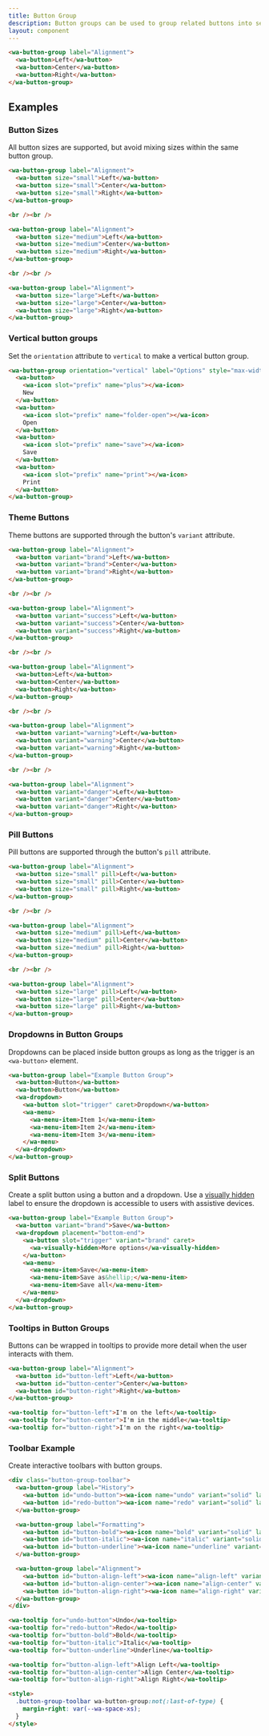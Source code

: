 ```yaml
---
title: Button Group
description: Button groups can be used to group related buttons into sections.
layout: component
---
```


```html {.example}
<wa-button-group label="Alignment">
  <wa-button>Left</wa-button>
  <wa-button>Center</wa-button>
  <wa-button>Right</wa-button>
</wa-button-group>
```

## Examples

### Button Sizes

All button sizes are supported, but avoid mixing sizes within the same button group.

```html {.example}
<wa-button-group label="Alignment">
  <wa-button size="small">Left</wa-button>
  <wa-button size="small">Center</wa-button>
  <wa-button size="small">Right</wa-button>
</wa-button-group>

<br /><br />

<wa-button-group label="Alignment">
  <wa-button size="medium">Left</wa-button>
  <wa-button size="medium">Center</wa-button>
  <wa-button size="medium">Right</wa-button>
</wa-button-group>

<br /><br />

<wa-button-group label="Alignment">
  <wa-button size="large">Left</wa-button>
  <wa-button size="large">Center</wa-button>
  <wa-button size="large">Right</wa-button>
</wa-button-group>
```

### Vertical button groups

Set the `orientation` attribute to `vertical` to make a vertical button group.

```html {.example}
<wa-button-group orientation="vertical" label="Options" style="max-width: 80px;">
  <wa-button>
    <wa-icon slot="prefix" name="plus"></wa-icon>
    New
  </wa-button>
  <wa-button>
    <wa-icon slot="prefix" name="folder-open"></wa-icon>
    Open
  </wa-button>
  <wa-button>
    <wa-icon slot="prefix" name="save"></wa-icon>
    Save
  </wa-button>
  <wa-button>
    <wa-icon slot="prefix" name="print"></wa-icon>
    Print
  </wa-button>
</wa-button-group>
```

### Theme Buttons

Theme buttons are supported through the button's `variant` attribute.

```html {.example}
<wa-button-group label="Alignment">
  <wa-button variant="brand">Left</wa-button>
  <wa-button variant="brand">Center</wa-button>
  <wa-button variant="brand">Right</wa-button>
</wa-button-group>

<br /><br />

<wa-button-group label="Alignment">
  <wa-button variant="success">Left</wa-button>
  <wa-button variant="success">Center</wa-button>
  <wa-button variant="success">Right</wa-button>
</wa-button-group>

<br /><br />

<wa-button-group label="Alignment">
  <wa-button>Left</wa-button>
  <wa-button>Center</wa-button>
  <wa-button>Right</wa-button>
</wa-button-group>

<br /><br />

<wa-button-group label="Alignment">
  <wa-button variant="warning">Left</wa-button>
  <wa-button variant="warning">Center</wa-button>
  <wa-button variant="warning">Right</wa-button>
</wa-button-group>

<br /><br />

<wa-button-group label="Alignment">
  <wa-button variant="danger">Left</wa-button>
  <wa-button variant="danger">Center</wa-button>
  <wa-button variant="danger">Right</wa-button>
</wa-button-group>
```

### Pill Buttons

Pill buttons are supported through the button's `pill` attribute.

```html {.example}
<wa-button-group label="Alignment">
  <wa-button size="small" pill>Left</wa-button>
  <wa-button size="small" pill>Center</wa-button>
  <wa-button size="small" pill>Right</wa-button>
</wa-button-group>

<br /><br />

<wa-button-group label="Alignment">
  <wa-button size="medium" pill>Left</wa-button>
  <wa-button size="medium" pill>Center</wa-button>
  <wa-button size="medium" pill>Right</wa-button>
</wa-button-group>

<br /><br />

<wa-button-group label="Alignment">
  <wa-button size="large" pill>Left</wa-button>
  <wa-button size="large" pill>Center</wa-button>
  <wa-button size="large" pill>Right</wa-button>
</wa-button-group>
```

### Dropdowns in Button Groups

Dropdowns can be placed inside button groups as long as the trigger is an `<wa-button>` element.

```html {.example}
<wa-button-group label="Example Button Group">
  <wa-button>Button</wa-button>
  <wa-button>Button</wa-button>
  <wa-dropdown>
    <wa-button slot="trigger" caret>Dropdown</wa-button>
    <wa-menu>
      <wa-menu-item>Item 1</wa-menu-item>
      <wa-menu-item>Item 2</wa-menu-item>
      <wa-menu-item>Item 3</wa-menu-item>
    </wa-menu>
  </wa-dropdown>
</wa-button-group>
```

### Split Buttons

Create a split button using a button and a dropdown. Use a [visually hidden](/docs/components/visually-hidden) label to ensure the dropdown is accessible to users with assistive devices.

```html {.example}
<wa-button-group label="Example Button Group">
  <wa-button variant="brand">Save</wa-button>
  <wa-dropdown placement="bottom-end">
    <wa-button slot="trigger" variant="brand" caret>
      <wa-visually-hidden>More options</wa-visually-hidden>
    </wa-button>
    <wa-menu>
      <wa-menu-item>Save</wa-menu-item>
      <wa-menu-item>Save as&hellip;</wa-menu-item>
      <wa-menu-item>Save all</wa-menu-item>
    </wa-menu>
  </wa-dropdown>
</wa-button-group>
```

### Tooltips in Button Groups

Buttons can be wrapped in tooltips to provide more detail when the user interacts with them.

```html {.example}
<wa-button-group label="Alignment">
  <wa-button id="button-left">Left</wa-button>
  <wa-button id="button-center">Center</wa-button>
  <wa-button id="button-right">Right</wa-button>
</wa-button-group>

<wa-tooltip for="button-left">I'm on the left</wa-tooltip>
<wa-tooltip for="button-center">I'm in the middle</wa-tooltip>
<wa-tooltip for="button-right">I'm on the right</wa-tooltip>
```

### Toolbar Example

Create interactive toolbars with button groups.

```html {.example}
<div class="button-group-toolbar">
  <wa-button-group label="History">
    <wa-button id="undo-button"><wa-icon name="undo" variant="solid" label="Undo"></wa-icon></wa-button>
    <wa-button id="redo-button"><wa-icon name="redo" variant="solid" label="Redo"></wa-icon></wa-button>
  </wa-button-group>

  <wa-button-group label="Formatting">
    <wa-button id="button-bold"><wa-icon name="bold" variant="solid" label="Bold"></wa-icon></wa-button>
    <wa-button id="button-italic"><wa-icon name="italic" variant="solid" label="Italic"></wa-icon></wa-button>
    <wa-button id="button-underline"><wa-icon name="underline" variant="solid" label="Underline"></wa-icon></wa-button>
  </wa-button-group>

  <wa-button-group label="Alignment">
    <wa-button id="button-align-left"><wa-icon name="align-left" variant="solid" label="Align Left"></wa-icon></wa-button>
    <wa-button id="button-align-center"><wa-icon name="align-center" variant="solid" label="Align Center"></wa-icon></wa-button>
    <wa-button id="button-align-right"><wa-icon name="align-right" variant="solid" label="Align Right"></wa-icon></wa-button>
  </wa-button-group>
</div>

<wa-tooltip for="undo-button">Undo</wa-tooltip>
<wa-tooltip for="redo-button">Redo</wa-tooltip>
<wa-tooltip for="button-bold">Bold</wa-tooltip>
<wa-tooltip for="button-italic">Italic</wa-tooltip>
<wa-tooltip for="button-underline">Underline</wa-tooltip>

<wa-tooltip for="button-align-left">Align Left</wa-tooltip>
<wa-tooltip for="button-align-center">Align Center</wa-tooltip>
<wa-tooltip for="button-align-right">Align Right</wa-tooltip>

<style>
  .button-group-toolbar wa-button-group:not(:last-of-type) {
    margin-right: var(--wa-space-xs);
  }
</style>
```
